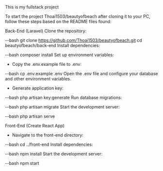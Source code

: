 This is my fullstack project

To start the project Thoai1503/beautyofbeach after cloning it to your PC, follow these steps based on the README files found:

Back-End (Laravel)
Clone the repository:

--bash
git clone https://github.com/Thoai1503/beautyofbeach.git
cd beautyofbeach/back-end
Install dependencies:

--bash
composer install
Set up environment variables:

- Copy the .env.example file to .env:

--bash
cp .env.example .env
Open the .env file and configure your database and other environment variables.

- Generate application key:

--bash
php artisan key:generate
Run database migrations:

--bash
php artisan migrate
Start the development server:

--bash
php artisan serve

Front-End (Create React App)

- Navigate to the front-end directory:

--bash
cd ../front-end
Install dependencies:

--bash
npm install
Start the development server:

--bash
npm start
